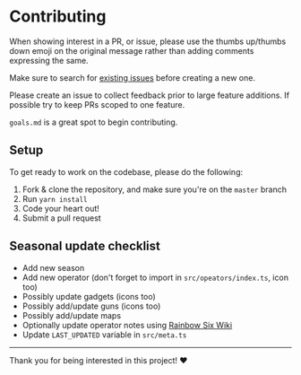 # Contributing

When showing interest in a PR, or issue, please use the thumbs up/thumbs down emoji on the original message rather than adding comments expressing the same.

Make sure to search for [existing issues](../../issues?q=is%3Aissue) before creating a new one.

Please create an issue to collect feedback prior to large feature additions. If possible try to keep PRs scoped to one feature.

`goals.md` is a great spot to begin contributing.

## Setup

To get ready to work on the codebase, please do the following:

1. Fork & clone the repository, and make sure you're on the `master` branch
2. Run `yarn install`
3. Code your heart out!
4. Submit a pull request

## Seasonal update checklist

- Add new season
- Add new operator (don't forget to import in `src/opeators/index.ts`, icon too)
- Possibly update gadgets (icons too)
- Possibly add/update guns (icons too)
- Possibly add/update maps
- Optionally update operator notes using [Rainbow Six Wiki](https://rainbowsix.fandom.com/wiki/Special:RecentChanges?hidebots=1&hidelog=1&limit=3000&days=90&enhanced=1&hidecategorization=1&urlversion=2) <!-- Last updated: 2023-05-30 -->
- Update `LAST_UPDATED` variable in `src/meta.ts`

---

Thank you for being interested in this project! ❤️
